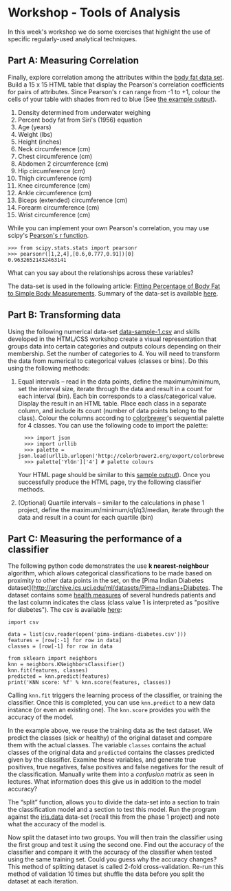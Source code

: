 ﻿Workshop - Tools of Analysis
=========================

In this week's workshop we do some exercises that highlight the use of specific regularly-used analytical techniques.

Part A: Measuring Correlation
-------------------

Finally, explore correlation among the attributes within the [body fat data set](assets/body-fat.csv). Build a 15 x 15 HTML table that display the Pearson's correlation coefficients for pairs of attributes. Since Pearson's r can range from -1 to +1, colour the cells of your table with shades from red to blue (See [the example output](assets/pearson-sample.html)).

1. Density determined from underwater weighing
2. Percent body fat from Siri's (1956) equation
3. Age (years)
4. Weight (lbs)
5. Height (inches)
6. Neck circumference (cm)
7. Chest circumference (cm)
8. Abdomen 2 circumference (cm)
9. Hip circumference (cm)
10. Thigh circumference (cm)
11. Knee circumference (cm)
12. Ankle circumference (cm)
13. Biceps (extended) circumference (cm)
14. Forearm circumference (cm)
15.  Wrist circumference (cm)

While you can implement your own Pearson's correlation, you may use scipy's [Pearson's r function](http://docs.scipy.org/doc/scipy/reference/generated/scipy.stats.pearsonr.html).

    >>> from scipy.stats.stats import pearsonr
    >>> pearsonr([1,2,4],[0.6,0.777,0.91])[0]
    0.96326521432463141

What can you say about the relationships across these variables?

The data-set is used in the following article: [Fitting Percentage of Body Fat to Simple Body Measurements](http://www.amstat.org/publications/jse/v4n1/datasets.johnson.html). Summary of the data-set is available [here](http://lib.stat.cmu.edu/datasets/bodyfat).

Part B: Transforming data
-------------------------

Using the following numerical data-set [data-sample-1.csv](assets/data-sample-1.csv) and skills developed in the HTML/CSS workshop create a visual representation that groups data into certain categories and outputs colours depending on their membership. Set the number of categories to 4. You will need to transform the data from numerical to categorical values (classes or bins). Do this using the following methods:

1. Equal intervals – read in the data points, define the maximum/minimum, set the interval size, iterate through the data and result in a count for each interval (bin). Each bin corresponds to a class/categorical value. Display the result in an HTML table. Place each class in a separate column, and include its count (number of data points belong to the class).
Colour the columns according to [colorbrewer](http://colorbrewer2.org)'s sequential palette for 4 classes. You can use the following code to import the palette:

         >>> import json
         >>> import urllib
         >>> palette = json.load(urllib.urlopen('http://colorbrewer2.org/export/colorbrewer.json'))
         >>> palette['YlGn']['4'] # palette colours

    Your HTML page should be similar to this [sample output](assets/uni-classifier.py.html)). Once you successfully produce the HTML page, try the following classifier methods.

2. (Optional) Quartile intervals – similar to the calculations in phase 1 project, define the maximum/minimum/q1/q3/median, iterate through the data and result in a count for each quartile (bin)

Part C: Measuring the performance of a classifier
------------------------------------

The following python code demonstrates the use **k nearest-neighbour** algorithm, which allows categorical classifications to be made based on proximity to other data points in the set, on the [Pima Indian Diabetes dataset](http://archive.ics.uci.edu/ml/datasets/Pima+Indians+Diabetes. The dataset contains some [health measures](http://archive.ics.uci.edu/ml/machine-learning-databases/pima-indians-diabetes/pima-indians-diabetes.names) of several hundreds patients and the last column indicates the class (class value 1 is interpreted as "positive for diabetes"). The csv is available [here](assets/pima-indians-diabetes.csv):

    import csv

    data = list(csv.reader(open('pima-indians-diabetes.csv')))
    features = [row[:-1] for row in data]
    classes = [row[-1] for row in data

    from sklearn import neighbors
    knn = neighbors.KNeighborsClassifier()
    knn.fit(features, classes)
    predicted = knn.predict(features)
    print('KNN score: %f' % knn.score(features, classes))

Calling `knn.fit` triggers the learning process of the classifier, or training the classifier. Once this is completed, you can use `knn.predict` to a new data instance (or even an existing one). The `knn.score` provides you with the accuracy of the model.

In the example above, we reuse the training data as the test dataset. We predict the classes (sick or healthy) of the original dataset and compare them with the actual classes. The variable `classes` contains the actual classes of the original data and `predicted` contains the classes predicted given by the classifier. Examine these variables, and generate true positives, true negatives, false positives and false negatives for the result of the classification. Manually write them into a *confusion matrix* as seen in lectures. What information does this give us in addition to the model accuracy?

The “split” function, allows you to divide the data-set into a section to train the classification model and a section to test this model. Run the program against the [iris.data](assets/iris.data) data-set (recall this from the phase 1 project) and note what the accuracy of the model is.

Now split the dataset into two groups. You will then train the classifier using the first group and test it using the second one. Find out the accuracy of the classifier and compare it with the accuracy of the classifier when tested using the same training set. Could you guess why the accuracy changes? This method of splitting dataset is called 2-fold cross-validation. Re-run this method of validation 10 times but shuffle the data before you split the dataset at each iteration.

